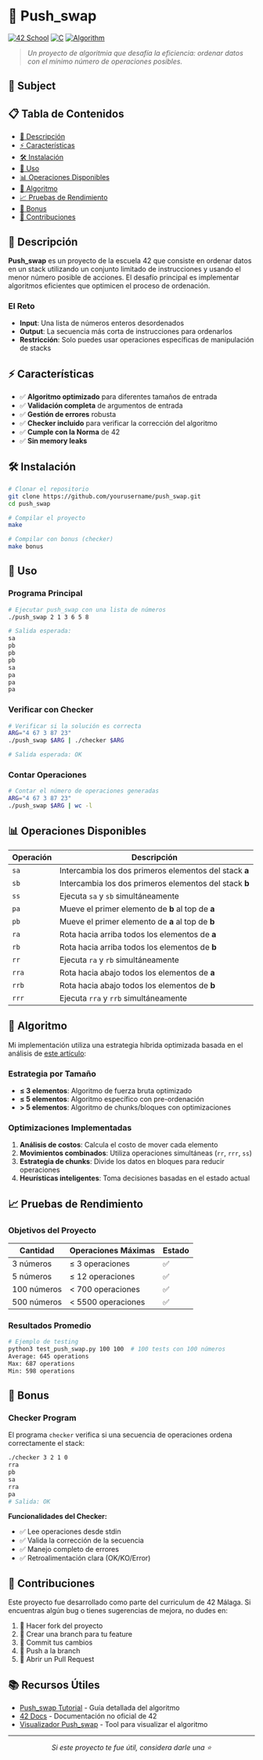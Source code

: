 # 🔄 Push_swap

[![42 School](https://img.shields.io/badge/42-School-000000?style=flat&logo=42&logoColor=white)](https://42.fr)
[![C](https://img.shields.io/badge/C-00599C?style=flat&logo=c&logoColor=white)](https://en.wikipedia.org/wiki/C_(programming_language))
[![Algorithm](https://img.shields.io/badge/Algorithm-Sorting-brightgreen)](https://github.com/yourusername/push_swap)

> *Un proyecto de algoritmia que desafía la eficiencia: ordenar datos con el mínimo número de operaciones posibles.*

## 🔗 Subject


## 📋 Tabla de Contenidos
- [🎯 Descripción](#-descripción)
- [⚡ Características](#-características)
- [🛠️ Instalación](#️-instalación)
- [🚀 Uso](#-uso)
- [📊 Operaciones Disponibles](#-operaciones-disponibles)
- [🧠 Algoritmo](#-algoritmo)
- [📈 Pruebas de Rendimiento](#-pruebas-de-rendimiento)
- [🎁 Bonus](#-bonus)
- [🤝 Contribuciones](#-contribuciones)

## 🎯 Descripción

**Push_swap** es un proyecto de la escuela 42 que consiste en ordenar datos en un stack utilizando un conjunto limitado de instrucciones y usando el menor número posible de acciones. El desafío principal es implementar algoritmos eficientes que optimicen el proceso de ordenación.

### El Reto
- **Input**: Una lista de números enteros desordenados
- **Output**: La secuencia más corta de instrucciones para ordenarlos
- **Restricción**: Solo puedes usar operaciones específicas de manipulación de stacks

## ⚡ Características

- ✅ **Algoritmo optimizado** para diferentes tamaños de entrada
- ✅ **Validación completa** de argumentos de entrada
- ✅ **Gestión de errores** robusta
- ✅ **Checker incluido** para verificar la corrección del algoritmo
- ✅ **Cumple con la Norma** de 42
- ✅ **Sin memory leaks**

## 🛠️ Instalación

```bash
# Clonar el repositorio
git clone https://github.com/yourusername/push_swap.git
cd push_swap

# Compilar el proyecto
make

# Compilar con bonus (checker)
make bonus
```

## 🚀 Uso

### Programa Principal
```bash
# Ejecutar push_swap con una lista de números
./push_swap 2 1 3 6 5 8

# Salida esperada:
sa
pb
pb
pb
sa
pa
pa
pa
```

### Verificar con Checker
```bash
# Verificar si la solución es correcta
ARG="4 67 3 87 23"
./push_swap $ARG | ./checker $ARG

# Salida esperada: OK
```

### Contar Operaciones
```bash
# Contar el número de operaciones generadas
ARG="4 67 3 87 23"
./push_swap $ARG | wc -l
```

## 📊 Operaciones Disponibles

| Operación | Descripción |
|-----------|-------------|
| `sa` | Intercambia los dos primeros elementos del stack **a** |
| `sb` | Intercambia los dos primeros elementos del stack **b** |
| `ss` | Ejecuta `sa` y `sb` simultáneamente |
| `pa` | Mueve el primer elemento de **b** al top de **a** |
| `pb` | Mueve el primer elemento de **a** al top de **b** |
| `ra` | Rota hacia arriba todos los elementos de **a** |
| `rb` | Rota hacia arriba todos los elementos de **b** |
| `rr` | Ejecuta `ra` y `rb` simultáneamente |
| `rra` | Rota hacia abajo todos los elementos de **a** |
| `rrb` | Rota hacia abajo todos los elementos de **b** |
| `rrr` | Ejecuta `rra` y `rrb` simultáneamente |

## 🧠 Algoritmo

Mi implementación utiliza una estrategia híbrida optimizada basada en el análisis de [este artículo](https://medium.com/@ayogun/push-swap-c1f5d2d41e97):

### Estrategia por Tamaño

- **≤ 3 elementos**: Algoritmo de fuerza bruta optimizado
- **≤ 5 elementos**: Algoritmo específico con pre-ordenación
- **> 5 elementos**: Algoritmo de chunks/bloques con optimizaciones

### Optimizaciones Implementadas

1. **Análisis de costos**: Calcula el costo de mover cada elemento
2. **Movimientos combinados**: Utiliza operaciones simultáneas (`rr`, `rrr`, `ss`)
3. **Estrategia de chunks**: Divide los datos en bloques para reducir operaciones
4. **Heurísticas inteligentes**: Toma decisiones basadas en el estado actual

## 📈 Pruebas de Rendimiento

### Objetivos del Proyecto

| Cantidad | Operaciones Máximas | Estado |
|----------|-------------------|--------|
| 3 números | ≤ 3 operaciones | ✅ |
| 5 números | ≤ 12 operaciones | ✅ |
| 100 números | < 700 operaciones | ✅ |
| 500 números | < 5500 operaciones | ✅ |

### Resultados Promedio

```bash
# Ejemplo de testing
python3 test_push_swap.py 100 100  # 100 tests con 100 números
Average: 645 operations
Max: 687 operations
Min: 598 operations
```

## 🎁 Bonus

### Checker Program

El programa `checker` verifica si una secuencia de operaciones ordena correctamente el stack:

```bash
./checker 3 2 1 0
rra
pb
sa
rra
pa
# Salida: OK
```

**Funcionalidades del Checker:**
- ✅ Lee operaciones desde stdin
- ✅ Valida la corrección de la secuencia
- ✅ Manejo completo de errores
- ✅ Retroalimentación clara (OK/KO/Error)

## 🤝 Contribuciones

Este proyecto fue desarrollado como parte del curriculum de 42 Málaga. Si encuentras algún bug o tienes sugerencias de mejora, no dudes en:

1. 🍴 Hacer fork del proyecto
2. 🌟 Crear una branch para tu feature
3. 📝 Commit tus cambios
4. 🚀 Push a la branch
5. 🔄 Abrir un Pull Request

## 📚 Recursos Útiles

- [Push_swap Tutorial](https://medium.com/@ayogun/push-swap-c1f5d2d41e97) - Guía detallada del algoritmo
- [42 Docs](https://harm-smits.github.io/42docs/) - Documentación no oficial de 42
- [Visualizador Push_swap](https://github.com/o-reo/push_swap_visualizer) - Tool para visualizar el algoritmo

---

<div align="center">

*Si este proyecto te fue útil, considera darle una ⭐*

</div>
